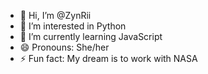 - 👋 Hi, I’m @ZynRii
- 👀 I’m interested in Python
- 🌱 I’m currently learning JavaScript
- 😄 Pronouns: She/her
- ⚡ Fun fact: My dream is to work with NASA

<!---
ZynRii/ZynRii is a ✨ special ✨ repository because its `README.md` (this file) appears on your GitHub profile.
You can click the Preview link to take a look at your changes.
--->
